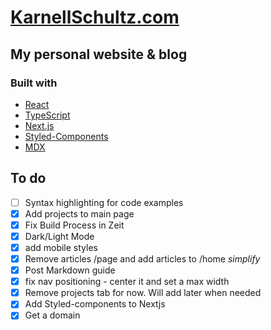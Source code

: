 # [KarnellSchultz.com](https://karnellschultz.com/ 'personal blog of Karnell Schultz')

## My personal website & blog

### Built with

- [React](https://reactjs.org/)
- [TypeScript](https://www.typescriptlang.org/)
- [Next.js](https://nextjs.org/)
- [Styled-Components](https://styled-components.com/)
- [MDX](https://mdxjs.com/)

## To do

- [ ] Syntax highlighting for code examples
- [x] Add projects to main page
- [x] Fix Build Process in Zeit
- [x] Dark/Light Mode
- [x] add mobile styles
- [x] Remove articles /page and add articles to /home _simplify_
- [x] Post Markdown guide
- [x] fix nav positioning - center it and set a max width
- [x] Remove projects tab for now. Will add later when needed
- [x] Add Styled-components to Nextjs
- [x] Get a domain
